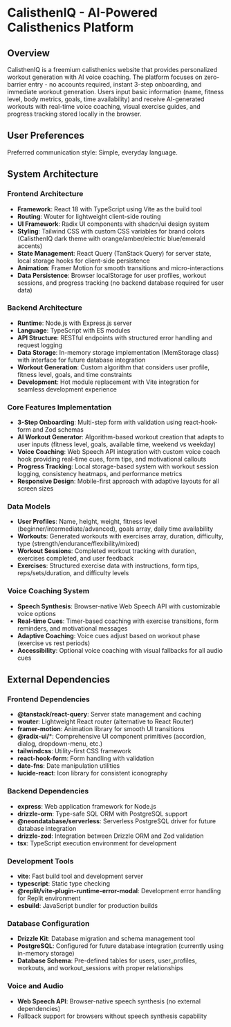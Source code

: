 # CalisthenIQ - AI-Powered Calisthenics Platform

## Overview

CalisthenIQ is a freemium calisthenics website that provides personalized workout generation with AI voice coaching. The platform focuses on zero-barrier entry - no accounts required, instant 3-step onboarding, and immediate workout generation. Users input basic information (name, fitness level, body metrics, goals, time availability) and receive AI-generated workouts with real-time voice coaching, visual exercise guides, and progress tracking stored locally in the browser.

## User Preferences

Preferred communication style: Simple, everyday language.

## System Architecture

### Frontend Architecture
- **Framework**: React 18 with TypeScript using Vite as the build tool
- **Routing**: Wouter for lightweight client-side routing
- **UI Framework**: Radix UI components with shadcn/ui design system
- **Styling**: Tailwind CSS with custom CSS variables for brand colors (CalisthenIQ dark theme with orange/amber/electric blue/emerald accents)
- **State Management**: React Query (TanStack Query) for server state, local storage hooks for client-side persistence
- **Animation**: Framer Motion for smooth transitions and micro-interactions
- **Data Persistence**: Browser localStorage for user profiles, workout sessions, and progress tracking (no backend database required for user data)

### Backend Architecture
- **Runtime**: Node.js with Express.js server
- **Language**: TypeScript with ES modules
- **API Structure**: RESTful endpoints with structured error handling and request logging
- **Data Storage**: In-memory storage implementation (MemStorage class) with interface for future database integration
- **Workout Generation**: Custom algorithm that considers user profile, fitness level, goals, and time constraints
- **Development**: Hot module replacement with Vite integration for seamless development experience

### Core Features Implementation
- **3-Step Onboarding**: Multi-step form with validation using react-hook-form and Zod schemas
- **AI Workout Generator**: Algorithm-based workout creation that adapts to user inputs (fitness level, goals, available time, weekend vs weekday)
- **Voice Coaching**: Web Speech API integration with custom voice coach hook providing real-time cues, form tips, and motivational callouts
- **Progress Tracking**: Local storage-based system with workout session logging, consistency heatmaps, and performance metrics
- **Responsive Design**: Mobile-first approach with adaptive layouts for all screen sizes

### Data Models
- **User Profiles**: Name, height, weight, fitness level (beginner/intermediate/advanced), goals array, daily time availability
- **Workouts**: Generated workouts with exercises array, duration, difficulty, type (strength/endurance/flexibility/mixed)
- **Workout Sessions**: Completed workout tracking with duration, exercises completed, and user feedback
- **Exercises**: Structured exercise data with instructions, form tips, reps/sets/duration, and difficulty levels

### Voice Coaching System
- **Speech Synthesis**: Browser-native Web Speech API with customizable voice options
- **Real-time Cues**: Timer-based coaching with exercise transitions, form reminders, and motivational messages
- **Adaptive Coaching**: Voice cues adjust based on workout phase (exercise vs rest periods)
- **Accessibility**: Optional voice coaching with visual fallbacks for all audio cues

## External Dependencies

### Frontend Dependencies
- **@tanstack/react-query**: Server state management and caching
- **wouter**: Lightweight React router (alternative to React Router)
- **framer-motion**: Animation library for smooth UI transitions
- **@radix-ui/***: Comprehensive UI component primitives (accordion, dialog, dropdown-menu, etc.)
- **tailwindcss**: Utility-first CSS framework
- **react-hook-form**: Form handling with validation
- **date-fns**: Date manipulation utilities
- **lucide-react**: Icon library for consistent iconography

### Backend Dependencies
- **express**: Web application framework for Node.js
- **drizzle-orm**: Type-safe SQL ORM with PostgreSQL support
- **@neondatabase/serverless**: Serverless PostgreSQL driver for future database integration
- **drizzle-zod**: Integration between Drizzle ORM and Zod validation
- **tsx**: TypeScript execution environment for development

### Development Tools
- **vite**: Fast build tool and development server
- **typescript**: Static type checking
- **@replit/vite-plugin-runtime-error-modal**: Development error handling for Replit environment
- **esbuild**: JavaScript bundler for production builds

### Database Configuration
- **Drizzle Kit**: Database migration and schema management tool
- **PostgreSQL**: Configured for future database integration (currently using in-memory storage)
- **Database Schema**: Pre-defined tables for users, user_profiles, workouts, and workout_sessions with proper relationships

### Voice and Audio
- **Web Speech API**: Browser-native speech synthesis (no external dependencies)
- Fallback support for browsers without speech synthesis capability